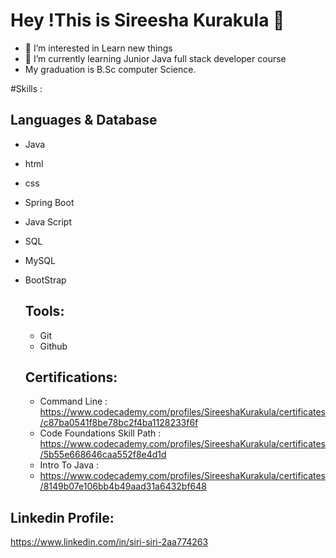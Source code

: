 # Hey !This is Sireesha Kurakula 👋 
- 👀 I’m interested in Learn new things 
- 🌱 I’m currently learning Junior Java full stack developer course
-   My graduation is B.Sc computer Science.

#Skills :
## Languages & Database
- Java
- html
- css
- Spring Boot
- Java Script
- SQL
- MySQL
- BootStrap

  ## Tools:
  - Git
  - Github

  ## Certifications:
  - Command Line :
https://www.codecademy.com/profiles/SireeshaKurakula/certificates/c87ba0541f8be78bc2f4ba1128233f6f
  - Code Foundations Skill Path :
    https://www.codecademy.com/profiles/SireeshaKurakula/certificates/5b55e668646caa552f8e4d1d
  - Intro To Java :
  - https://www.codecademy.com/profiles/SireeshaKurakula/certificates/8149b07e106bb4b49aad31a6432bf648
    
    
  
  
## Linkedin Profile:
https://www.linkedin.com/in/siri-siri-2aa774263

